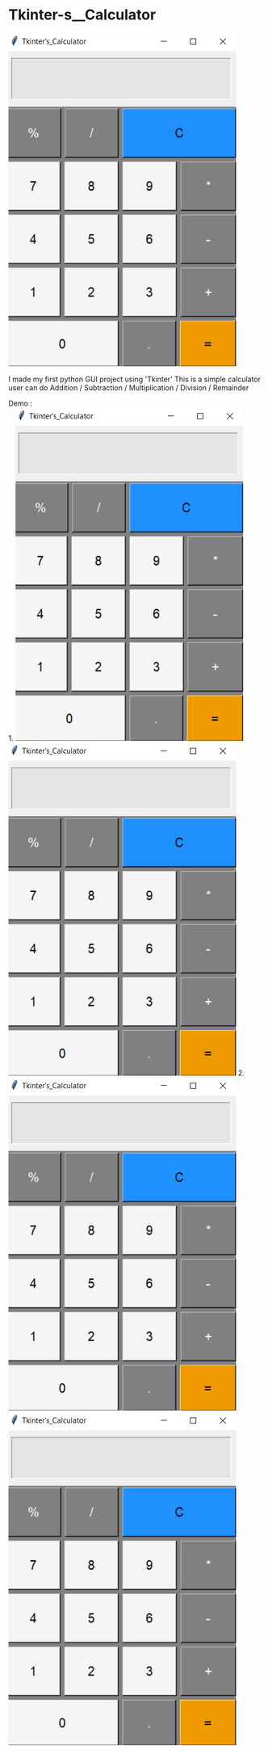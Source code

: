 # Tkinter-s__Calculator

![](images/Screenshot%20(371).png?raw=true "Title")

I made my first python GUI project using 'Tkinter' 
This is a simple calculator user can do Addition / Subtraction / Multiplication / Division / Remainder

Demo : <br>
1.
![](images/Screenshot%20(371).png?raw=true "Title")
![](images/Screenshot%20(371).png?raw=true "Title")
2.
![](images/Screenshot%20(371).png?raw=true "Title")
![](images/Screenshot%20(371).png?raw=true "Title")

